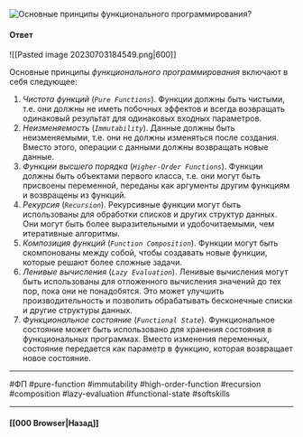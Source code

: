![Основные принципы функционального программирования?](https://youtu.be/Sw4BlFLj2dg?t=149)

#### Ответ

![[Pasted image 20230703184549.png|600]]

Основные принципы *функционального программирования* включают в себя следующее:

1. *Чистота функций* (*`Pure Functions`*). Функции должны быть чистыми, т.е. они должны не иметь побочных эффектов и всегда возвращать одинаковый результат для одинаковых входных параметров.
2. *Неизменяемость* (*`Immutability`*). Данные должны быть неизменяемыми, т.е. они не должны изменяться после создания. Вместо этого, операции с данными должны возвращать новые данные.
3. *Функции высшего порядка* (*`Higher-Order Functions`*). Функции должны быть объектами первого класса, т.е. они могут быть присвоены переменной, переданы как аргументы другим функциям и возвращены из функций.
4. *Рекурсия* (*`Recursion`*). Рекурсивные функции могут быть использованы для обработки списков и других структур данных. Они могут быть более выразительными и удобочитаемыми, чем итеративные алгоритмы.
5. *Композиция функций* (*`Function Composition`*). Функции могут быть скомпонованы между собой, чтобы создавать новые функции, которые решают более сложные задачи.
6. *Ленивые вычисления* (*`Lazy Evaluation`*). Ленивые вычисления могут быть использованы для отложенного вычисления значений до тех пор, пока они не понадобятся. Это может улучшить производительность и позволить обрабатывать бесконечные списки и другие структуры данных.
7. *Функциональное состояние* (*`Functional State`*). Функциональное состояние может быть использовано для хранения состояния в функциональных программах. Вместо изменения переменных, состояние передается как параметр в функцию, которая возвращает новое состояние.

___
#ФП #pure-function #immutability #high-order-function #recursion #composition #lazy-evaluation #functional-state #softskills 

___

#### [[000 Browser|Назад]]